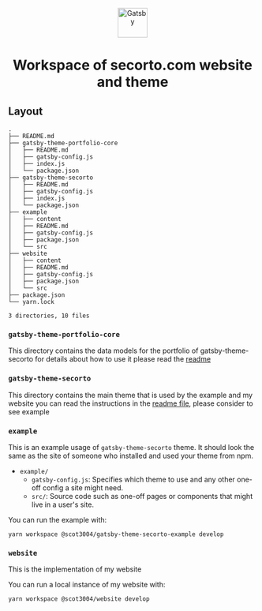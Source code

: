 <p align="center">
  <a href="https://www.gatsbyjs.org">
    <img alt="Gatsby" src="https://www.gatsbyjs.org/monogram.svg" width="60" />
  </a>
</p>
<h1 align="center">
  Workspace of secorto.com website and theme
</h1>

## Layout

```text
.
├── README.md
├── gatsby-theme-portfolio-core
│   ├── README.md
│   ├── gatsby-config.js
│   ├── index.js
│   └── package.json
├── gatsby-theme-secorto
│   ├── README.md
│   ├── gatsby-config.js
│   ├── index.js
│   └── package.json
├── example
│   ├── content
│   ├── README.md
│   ├── gatsby-config.js
│   ├── package.json
│   └── src
├── website
│   ├── content
│   ├── README.md
│   ├── gatsby-config.js
│   ├── package.json
│   └── src
├── package.json
└── yarn.lock

3 directories, 10 files
```

### `gatsby-theme-portfolio-core`

This directory contains the data models for the portfolio of gatsby-theme-secorto
for details about how to use it please read the [readme](gatsby-theme-portfolio-core/README.md)

### `gatsby-theme-secorto`

This directory contains the main theme that is used by the example and my website you can read the instructions in the [readme file](gatsby-theme-secorto/README.md), please consider to see example

### `example`

This is an example usage of `gatsby-theme-secorto` theme. It should look the same as the
site of someone who installed and used your theme from npm.

- `example/`
  - `gatsby-config.js`: Specifies which theme to use and any other one-off config a site might need.
  - `src/`: Source code such as one-off pages or components that might live in
    a user's site.

You can run the example with:

```shell
yarn workspace @scot3004/gatsby-theme-secorto-example develop
```

### `website`

This is the implementation of my website

You can run a local instance of my website with:

```shell
yarn workspace @scot3004/website develop
```
